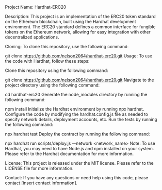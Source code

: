 Project Name: Hardhat-ERC20

Description: This project is an implementation of the ERC20 token standard on the Ethereum blockchain, built using the Hardhat development environment. The ERC20 standard defines a common interface for fungible tokens on the Ethereum network, allowing for easy integration with other decentralized applications.

Cloning: To clone this repository, use the following command:

git clone https://github.com/nelson2064/hardhat-erc20.git
Usage: To use the code with Hardhat, follow these steps:

Clone this repository using the following command:

git clone https://github.com/nelson2064/hardhat-erc20.git
Navigate to the project directory using the following command:

cd hardhat-erc20
Generate the node_modules directory by running the following command:

npm install
Initialize the Hardhat environment by running npx hardhat.
Configure the code by modifying the hardhat.config.js file as needed to specify network details, deployment accounts, etc.
Run the tests by running the following command:

npx hardhat test
Deploy the contract by running the following command:

npx hardhat run scripts/deploy.js --network <network_name>
Note: To use Hardhat, you may need to have Node.js and npm installed on your system. Please refer to the Hardhat documentation for more information.

License: This project is released under the MIT license. Please refer to the LICENSE file for more information.

Contact: If you have any questions or need help using this code, please contact [insert contact information].

